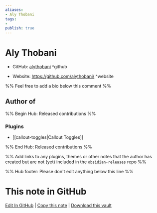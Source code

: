 ```yaml
---
aliases:
- Aly Thobani
tags:
- 
publish: true
---
```


# Aly Thobani

- GitHub: [alythobani](https://github.com/alythobani/) ^github
<!-- - Discord: `@` ^discord-->
- Website: <https://github.com/alythobani/> ^website
<!-- - [[Publish sites|Publish site]]: <https://> ^publish-->

%% Feel free to add a bio below this comment %%


## Author of

%% Begin Hub: Released contributions %%
### Plugins
- [[callout-toggles|Callout Toggles]]

%% End Hub: Released contributions %%

%% Add links to any plugins, themes or other notes that the author has created but are not (yet) included in the `obsidian-releases` repo %%

<!--
### Unlisted plugins
-->

<!--
### Others
-->

<!--
## Sponsor this author
-->

<!-- - [[GitHub sponsors]]: [Sponsor @alythobani on GitHub Sponsors](https://github.com/sponsors/alythobani) ^github-sponsor-->
<!-- - [[Buy me a coffee]]: <https://> ^buy-me-a-coffee-->
<!-- - [[PayPal]]: <https://> ^paypal-->
<!-- - [[Patreon]]: <https://> ^patreon-->

<!--
## Follow this author
-->

<!-- - [[YouTube Channels|On YouTube]]: <https://> ^youtube-->
<!-- - Twitter: <https://> ^twitter-->
<!-- - ... -->

%% Hub footer: Please don't edit anything below this line %%

# This note in GitHub

<span class="git-footer">[Edit In GitHub](https://github.dev/obsidian-community/obsidian-hub/blob/main/01%20-%20Community/People/alythobani.md "git-hub-edit-note") | [Copy this note](https://raw.githubusercontent.com/obsidian-community/obsidian-hub/main/01%20-%20Community/People/alythobani.md "git-hub-copy-note") | [Download this vault](https://github.com/obsidian-community/obsidian-hub/archive/refs/heads/main.zip "git-hub-download-vault") </span>
